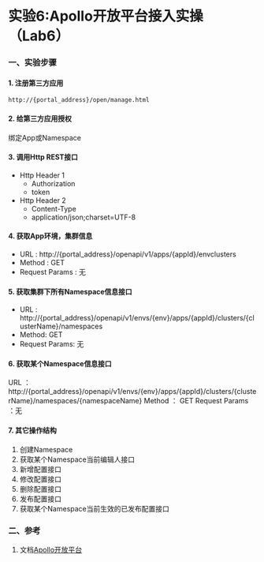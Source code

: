 实验6:Apollo开放平台接入实操（Lab6）
======

### 一、实验步骤

#### 1. 注册第三方应用

```
http://{portal_address}/open/manage.html
```

#### 2. 给第三方应用授权

绑定App或Namespace

#### 3. 调用Http REST接口

* Http Header 1
  * Authorization
  * token
* Http Header 2
  * Content-Type
  * application/json;charset=UTF-8

#### 4. 获取App环境，集群信息

- URL : http://{portal_address}/openapi/v1/apps/{appId}/envclusters
- Method : GET
- Request Params : 无

#### 5. 获取集群下所有Namespace信息接口

- URL : http://{portal_address}/openapi/v1/envs/{env}/apps/{appId}/clusters/{clusterName}/namespaces
- Method: GET
- Request Params: 无

#### 6. 获取某个Namespace信息接口

URL ： http://{portal_address}/openapi/v1/envs/{env}/apps/{appId}/clusters/{clusterName}/namespaces/{namespaceName}
Method ： GET
Request Params ：无

#### 7. 其它操作结构

1.  创建Namespace
2.  获取某个Namespace当前编辑人接口
3.  新增配置接口
4.  修改配置接口
5.  删除配置接口
6.  发布配置接口
7.  获取某个Namespace当前生效的已发布配置接口

### 二、参考

1. 文档[Apollo开放平台](https://github.com/ctripcorp/apollo/wiki/Apollo%E5%BC%80%E6%94%BE%E5%B9%B3%E5%8F%B0)



